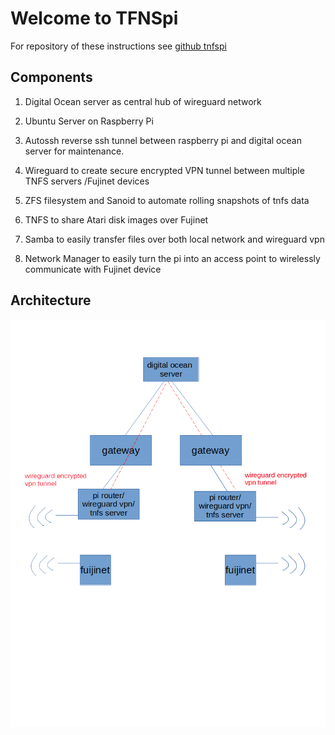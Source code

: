 # Welcome to TFNSpi

For repository of these instructions see [github tnfspi](https://github.com/grkidwell/tnfspi)

## Components

1. Digital Ocean server as central hub of wireguard network

2. Ubuntu Server on Raspberry Pi

3. Autossh reverse ssh tunnel between raspberry pi and digital ocean server for maintenance.

4. Wireguard to create secure encrypted VPN tunnel between multiple TNFS servers /Fujinet devices

5. ZFS filesystem and Sanoid to automate rolling snapshots of tnfs data

6. TNFS to share Atari disk images over Fujinet

7. Samba to easily transfer files over both local network and wireguard vpn 
 
8. Network Manager to easily turn the pi into an access point to wirelessly communicate with Fujinet device 

## Architecture
![Screenshot](img/architecture.png)